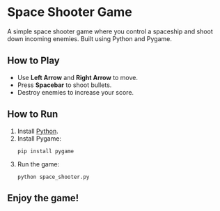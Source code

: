 # Space Shooter Game

A simple space shooter game where you control a spaceship and shoot down incoming enemies. Built using Python and Pygame.

## How to Play

- Use **Left Arrow** and **Right Arrow** to move.
- Press **Spacebar** to shoot bullets.
- Destroy enemies to increase your score.

## How to Run

1. Install [Python](https://www.python.org/downloads/).
2. Install Pygame:
   ```
   pip install pygame
   ```
3. Run the game:
   ```
   python space_shooter.py
   ```

## Enjoy the game!
